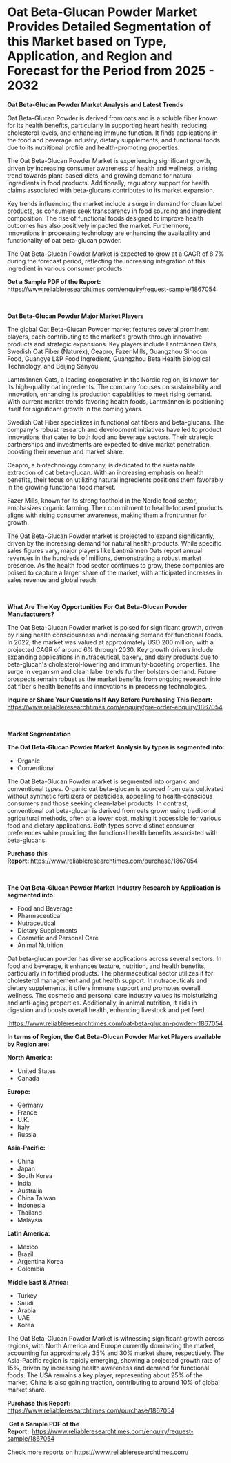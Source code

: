 <p><h1>Oat Beta-Glucan Powder Market Provides Detailed Segmentation of this Market based on Type, Application, and Region and Forecast for the Period from 2025 - 2032</h1></p><p><strong>Oat Beta-Glucan Powder Market Analysis and Latest Trends</strong></p>
<p><p>Oat Beta-Glucan Powder is derived from oats and is a soluble fiber known for its health benefits, particularly in supporting heart health, reducing cholesterol levels, and enhancing immune function. It finds applications in the food and beverage industry, dietary supplements, and functional foods due to its nutritional profile and health-promoting properties.</p><p>The Oat Beta-Glucan Powder Market is experiencing significant growth, driven by increasing consumer awareness of health and wellness, a rising trend towards plant-based diets, and growing demand for natural ingredients in food products. Additionally, regulatory support for health claims associated with beta-glucans contributes to its market expansion.</p><p>Key trends influencing the market include a surge in demand for clean label products, as consumers seek transparency in food sourcing and ingredient composition. The rise of functional foods designed to improve health outcomes has also positively impacted the market. Furthermore, innovations in processing technology are enhancing the availability and functionality of oat beta-glucan powder.</p><p>The Oat Beta-Glucan Powder Market is expected to grow at a CAGR of 8.7% during the forecast period, reflecting the increasing integration of this ingredient in various consumer products.</p></p>
<p><strong>Get a Sample PDF of the Report:&nbsp;</strong> <a href="https://www.reliableresearchtimes.com/enquiry/request-sample/1867054?utm_campaign=2473&utm_medium=2&utm_source=Github&utm_content=ia&utm_term=15022025&utm_id=oat-beta-glucan-powder">https://www.reliableresearchtimes.com/enquiry/request-sample/1867054</a></p>
<p>&nbsp;</p>
<p><strong>Oat Beta-Glucan Powder Major Market Players</strong></p>
<p><p>The global Oat Beta-Glucan Powder market features several prominent players, each contributing to the market's growth through innovative products and strategic expansions. Key players include Lantmännen Oats, Swedish Oat Fiber (Naturex), Ceapro, Fazer Mills, Guangzhou Sinocon Food, Guangye L&P Food Ingredient, Guangzhou Beta Health Biological Technology, and Beijing Sanyou.</p><p>Lantmännen Oats, a leading cooperative in the Nordic region, is known for its high-quality oat ingredients. The company focuses on sustainability and innovation, enhancing its production capabilities to meet rising demand. With current market trends favoring health foods, Lantmännen is positioning itself for significant growth in the coming years.</p><p>Swedish Oat Fiber specializes in functional oat fibers and beta-glucans. The company's robust research and development initiatives have led to product innovations that cater to both food and beverage sectors. Their strategic partnerships and investments are expected to drive market penetration, boosting their revenue and market share.</p><p>Ceapro, a biotechnology company, is dedicated to the sustainable extraction of oat beta-glucan. With an increasing emphasis on health benefits, their focus on utilizing natural ingredients positions them favorably in the growing functional food market.</p><p>Fazer Mills, known for its strong foothold in the Nordic food sector, emphasizes organic farming. Their commitment to health-focused products aligns with rising consumer awareness, making them a frontrunner for growth.</p><p>The Oat Beta-Glucan Powder market is projected to expand significantly, driven by the increasing demand for natural health products. While specific sales figures vary, major players like Lantmännen Oats report annual revenues in the hundreds of millions, demonstrating a robust market presence. As the health food sector continues to grow, these companies are poised to capture a larger share of the market, with anticipated increases in sales revenue and global reach.</p></p>
<p>&nbsp;</p>
<p><strong>What Are The Key Opportunities For Oat Beta-Glucan Powder Manufacturers?</strong></p>
<p><p>The Oat Beta-Glucan Powder market is poised for significant growth, driven by rising health consciousness and increasing demand for functional foods. In 2022, the market was valued at approximately USD 200 million, with a projected CAGR of around 6% through 2030. Key growth drivers include expanding applications in nutraceutical, bakery, and dairy products due to beta-glucan's cholesterol-lowering and immunity-boosting properties. The surge in veganism and clean label trends further bolsters demand. Future prospects remain robust as the market benefits from ongoing research into oat fiber's health benefits and innovations in processing technologies.</p></p>
<p><strong>Inquire or Share Your Questions If Any Before Purchasing This Report:</strong> <a href="https://www.reliableresearchtimes.com/enquiry/pre-order-enquiry/1867054?utm_campaign=2473&utm_medium=2&utm_source=Github&utm_content=ia&utm_term=15022025&utm_id=oat-beta-glucan-powder">https://www.reliableresearchtimes.com/enquiry/pre-order-enquiry/1867054</a></p>
<p>&nbsp;</p>
<p><strong>Market Segmentation</strong></p>
<p><strong>The Oat Beta-Glucan Powder Market Analysis by types is segmented into:</strong></p>
<p><ul><li>Organic</li><li>Conventional</li></ul></p>
<p><p>The Oat Beta-Glucan Powder market is segmented into organic and conventional types. Organic oat beta-glucan is sourced from oats cultivated without synthetic fertilizers or pesticides, appealing to health-conscious consumers and those seeking clean-label products. In contrast, conventional oat beta-glucan is derived from oats grown using traditional agricultural methods, often at a lower cost, making it accessible for various food and dietary applications. Both types serve distinct consumer preferences while providing the functional health benefits associated with beta-glucans.</p></p>
<p><strong>Purchase this Report:&nbsp;</strong><a href="https://www.reliableresearchtimes.com/purchase/1867054?utm_campaign=2473&utm_medium=2&utm_source=Github&utm_content=ia&utm_term=15022025&utm_id=oat-beta-glucan-powder">https://www.reliableresearchtimes.com/purchase/1867054</a></p>
<p>&nbsp;</p>
<p><strong>The Oat Beta-Glucan Powder Market Industry Research by Application is segmented into:</strong></p>
<p><ul><li>Food and Beverage</li><li>Pharmaceutical</li><li>Nutraceutical</li><li>Dietary Supplements</li><li>Cosmetic and Personal Care</li><li>Animal Nutrition</li></ul></p>
<p><p>Oat beta-glucan powder has diverse applications across several sectors. In food and beverage, it enhances texture, nutrition, and health benefits, particularly in fortified products. The pharmaceutical sector utilizes it for cholesterol management and gut health support. In nutraceuticals and dietary supplements, it offers immune support and promotes overall wellness. The cosmetic and personal care industry values its moisturizing and anti-aging properties. Additionally, in animal nutrition, it aids in digestion and boosts overall health, enhancing livestock and pet feed.</p></p>
<p><a href="https://www.reliableresearchtimes.com/oat-beta-glucan-powder-r1867054?utm_campaign=2473&utm_medium=2&utm_source=Github&utm_content=ia&utm_term=15022025&utm_id=oat-beta-glucan-powder">&nbsp;https://www.reliableresearchtimes.com/oat-beta-glucan-powder-r1867054</a></p>
<p><strong>In terms of Region, the Oat Beta-Glucan Powder Market Players available by Region are:</strong></p>
<p>
    <p> <strong> North America: </strong>
        <ul>
            <li>United States</li>
            <li>Canada</li>
        </ul>
        </p> 
    <p> <strong> Europe: </strong>
        <ul>
            <li>Germany</li>
            <li>France</li>
            <li>U.K.</li>
            <li>Italy</li>
            <li>Russia</li>
        </ul>
        </p> 
    <p> <strong> Asia-Pacific: </strong>
        <ul>
            <li>China</li>
            <li>Japan</li>
            <li>South Korea</li>
            <li>India</li>
            <li>Australia</li>
            <li>China Taiwan</li>
            <li>Indonesia</li>
            <li>Thailand</li>
            <li>Malaysia</li>
        </ul>
        </p> 
    <p> <strong> Latin America: </strong>
        <ul>
            <li>Mexico</li>
            <li>Brazil</li>
            <li>Argentina Korea</li>
            <li>Colombia</li>
        </ul>
        </p> 
    <p> <strong> Middle East & Africa: </strong>
        <ul>
            <li>Turkey</li>
            <li>Saudi</li>
            <li>Arabia</li>
            <li>UAE</li>
            <li>Korea</li>
        </ul>
    </p>
    </p>
<p><p>The Oat Beta-Glucan Powder Market is witnessing significant growth across regions, with North America and Europe currently dominating the market, accounting for approximately 35% and 30% market share, respectively. The Asia-Pacific region is rapidly emerging, showing a projected growth rate of 15%, driven by increasing health awareness and demand for functional foods. The USA remains a key player, representing about 25% of the market. China is also gaining traction, contributing to around 10% of global market share.</p></p>
<p><strong>Purchase this Report: </strong><a href="https://www.reliableresearchtimes.com/purchase/1867054?utm_campaign=2473&utm_medium=2&utm_source=Github&utm_content=ia&utm_term=15022025&utm_id=oat-beta-glucan-powder">https://www.reliableresearchtimes.com/purchase/1867054</a></p>
<p>&nbsp;<strong>Get a Sample PDF of the Report:&nbsp;&nbsp;</strong><a href="https://www.reliableresearchtimes.com/enquiry/request-sample/1867054?utm_campaign=2473&utm_medium=2&utm_source=Github&utm_content=ia&utm_term=15022025&utm_id=oat-beta-glucan-powder">https://www.reliableresearchtimes.com/enquiry/request-sample/1867054</a></p>
<p><strong></strong></p>
<p>Check more reports on <a href="https://www.reliableresearchtimes.com/?utm_campaign=2473&utm_medium=2&utm_source=Github&utm_content=ia&utm_term=15022025&utm_id=oat-beta-glucan-powder">https://www.reliableresearchtimes.com/</a></p>